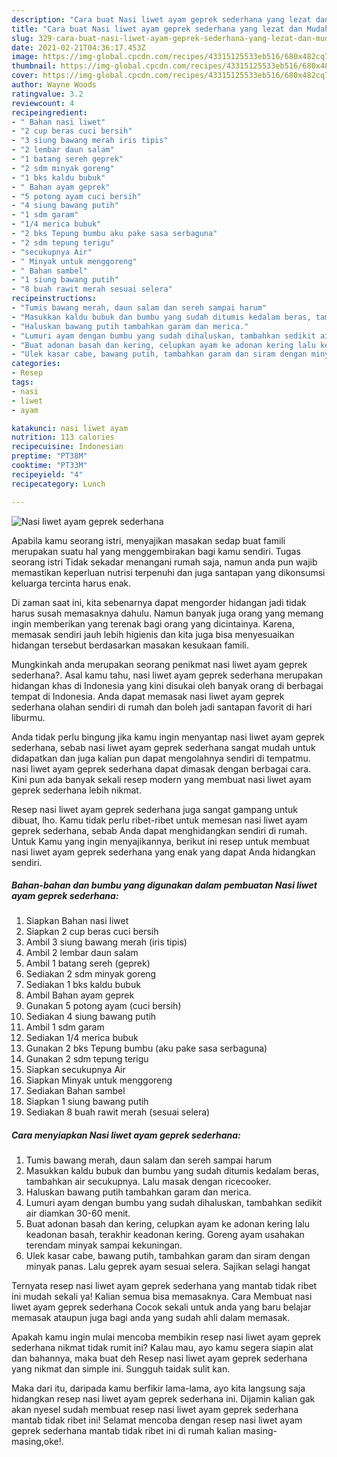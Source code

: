 ```yaml
---
description: "Cara buat Nasi liwet ayam geprek sederhana yang lezat dan Mudah Dibuat"
title: "Cara buat Nasi liwet ayam geprek sederhana yang lezat dan Mudah Dibuat"
slug: 329-cara-buat-nasi-liwet-ayam-geprek-sederhana-yang-lezat-dan-mudah-dibuat
date: 2021-02-21T04:36:17.453Z
image: https://img-global.cpcdn.com/recipes/43315125533eb516/680x482cq70/nasi-liwet-ayam-geprek-sederhana-foto-resep-utama.jpg
thumbnail: https://img-global.cpcdn.com/recipes/43315125533eb516/680x482cq70/nasi-liwet-ayam-geprek-sederhana-foto-resep-utama.jpg
cover: https://img-global.cpcdn.com/recipes/43315125533eb516/680x482cq70/nasi-liwet-ayam-geprek-sederhana-foto-resep-utama.jpg
author: Wayne Woods
ratingvalue: 3.2
reviewcount: 4
recipeingredient:
- " Bahan nasi liwet"
- "2 cup beras cuci bersih"
- "3 siung bawang merah iris tipis"
- "2 lembar daun salam"
- "1 batang sereh geprek"
- "2 sdm minyak goreng"
- "1 bks kaldu bubuk"
- " Bahan ayam geprek"
- "5 potong ayam cuci bersih"
- "4 siung bawang putih"
- "1 sdm garam"
- "1/4 merica bubuk"
- "2 bks Tepung bumbu aku pake sasa serbaguna"
- "2 sdm tepung terigu"
- "secukupnya Air"
- " Minyak untuk menggoreng"
- " Bahan sambel"
- "1 siung bawang putih"
- "8 buah rawit merah sesuai selera"
recipeinstructions:
- "Tumis bawang merah, daun salam dan sereh sampai harum"
- "Masukkan kaldu bubuk dan bumbu yang sudah ditumis kedalam beras, tambahkan air secukupnya. Lalu masak dengan ricecooker."
- "Haluskan bawang putih tambahkan garam dan merica."
- "Lumuri ayam dengan bumbu yang sudah dihaluskan, tambahkan sedikit air diamkan 30-60 menit."
- "Buat adonan basah dan kering, celupkan ayam ke adonan kering lalu keadonan basah, terakhir keadonan kering. Goreng ayam usahakan terendam minyak sampai kekuningan."
- "Ulek kasar cabe, bawang putih, tambahkan garam dan siram dengan minyak panas. Lalu geprek ayam sesuai selera. Sajikan selagi hangat"
categories:
- Resep
tags:
- nasi
- liwet
- ayam

katakunci: nasi liwet ayam 
nutrition: 113 calories
recipecuisine: Indonesian
preptime: "PT38M"
cooktime: "PT33M"
recipeyield: "4"
recipecategory: Lunch

---
```



![Nasi liwet ayam geprek sederhana](https://img-global.cpcdn.com/recipes/43315125533eb516/680x482cq70/nasi-liwet-ayam-geprek-sederhana-foto-resep-utama.jpg)

Apabila kamu seorang istri, menyajikan masakan sedap buat famili merupakan suatu hal yang menggembirakan bagi kamu sendiri. Tugas seorang istri Tidak sekadar menangani rumah saja, namun anda pun wajib memastikan keperluan nutrisi terpenuhi dan juga santapan yang dikonsumsi keluarga tercinta harus enak.

Di zaman  saat ini, kita sebenarnya dapat mengorder hidangan jadi tidak harus susah memasaknya dahulu. Namun banyak juga orang yang memang ingin memberikan yang terenak bagi orang yang dicintainya. Karena, memasak sendiri jauh lebih higienis dan kita juga bisa menyesuaikan hidangan tersebut berdasarkan masakan kesukaan famili. 



Mungkinkah anda merupakan seorang penikmat nasi liwet ayam geprek sederhana?. Asal kamu tahu, nasi liwet ayam geprek sederhana merupakan hidangan khas di Indonesia yang kini disukai oleh banyak orang di berbagai tempat di Indonesia. Anda dapat memasak nasi liwet ayam geprek sederhana olahan sendiri di rumah dan boleh jadi santapan favorit di hari liburmu.

Anda tidak perlu bingung jika kamu ingin menyantap nasi liwet ayam geprek sederhana, sebab nasi liwet ayam geprek sederhana sangat mudah untuk didapatkan dan juga kalian pun dapat mengolahnya sendiri di tempatmu. nasi liwet ayam geprek sederhana dapat dimasak dengan berbagai cara. Kini pun ada banyak sekali resep modern yang membuat nasi liwet ayam geprek sederhana lebih nikmat.

Resep nasi liwet ayam geprek sederhana juga sangat gampang untuk dibuat, lho. Kamu tidak perlu ribet-ribet untuk memesan nasi liwet ayam geprek sederhana, sebab Anda dapat menghidangkan sendiri di rumah. Untuk Kamu yang ingin menyajikannya, berikut ini resep untuk membuat nasi liwet ayam geprek sederhana yang enak yang dapat Anda hidangkan sendiri.

<!--inarticleads1-->

##### Bahan-bahan dan bumbu yang digunakan dalam pembuatan Nasi liwet ayam geprek sederhana:

1. Siapkan  Bahan nasi liwet
1. Siapkan 2 cup beras cuci bersih
1. Ambil 3 siung bawang merah (iris tipis)
1. Ambil 2 lembar daun salam
1. Ambil 1 batang sereh (geprek)
1. Sediakan 2 sdm minyak goreng
1. Sediakan 1 bks kaldu bubuk
1. Ambil  Bahan ayam geprek
1. Gunakan 5 potong ayam (cuci bersih)
1. Sediakan 4 siung bawang putih
1. Ambil 1 sdm garam
1. Sediakan 1/4 merica bubuk
1. Gunakan 2 bks Tepung bumbu (aku pake sasa serbaguna)
1. Gunakan 2 sdm tepung terigu
1. Siapkan secukupnya Air
1. Siapkan  Minyak untuk menggoreng
1. Sediakan  Bahan sambel
1. Siapkan 1 siung bawang putih
1. Sediakan 8 buah rawit merah (sesuai selera)




<!--inarticleads2-->

##### Cara menyiapkan Nasi liwet ayam geprek sederhana:

1. Tumis bawang merah, daun salam dan sereh sampai harum
1. Masukkan kaldu bubuk dan bumbu yang sudah ditumis kedalam beras, tambahkan air secukupnya. Lalu masak dengan ricecooker.
1. Haluskan bawang putih tambahkan garam dan merica.
1. Lumuri ayam dengan bumbu yang sudah dihaluskan, tambahkan sedikit air diamkan 30-60 menit.
1. Buat adonan basah dan kering, celupkan ayam ke adonan kering lalu keadonan basah, terakhir keadonan kering. Goreng ayam usahakan terendam minyak sampai kekuningan.
1. Ulek kasar cabe, bawang putih, tambahkan garam dan siram dengan minyak panas. Lalu geprek ayam sesuai selera. Sajikan selagi hangat




Ternyata resep nasi liwet ayam geprek sederhana yang mantab tidak ribet ini mudah sekali ya! Kalian semua bisa memasaknya. Cara Membuat nasi liwet ayam geprek sederhana Cocok sekali untuk anda yang baru belajar memasak ataupun juga bagi anda yang sudah ahli dalam memasak.

Apakah kamu ingin mulai mencoba membikin resep nasi liwet ayam geprek sederhana nikmat tidak rumit ini? Kalau mau, ayo kamu segera siapin alat dan bahannya, maka buat deh Resep nasi liwet ayam geprek sederhana yang nikmat dan simple ini. Sungguh taidak sulit kan. 

Maka dari itu, daripada kamu berfikir lama-lama, ayo kita langsung saja hidangkan resep nasi liwet ayam geprek sederhana ini. Dijamin kalian gak akan nyesel sudah membuat resep nasi liwet ayam geprek sederhana mantab tidak ribet ini! Selamat mencoba dengan resep nasi liwet ayam geprek sederhana mantab tidak ribet ini di rumah kalian masing-masing,oke!.

